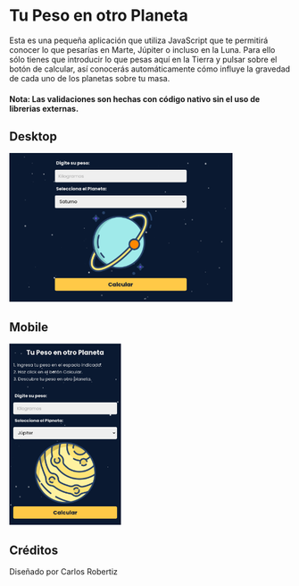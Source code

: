 # Tu Peso en otro Planeta

Esta es una pequeña aplicación que utiliza JavaScript que te permitirá conocer lo que pesarías en Marte, Júpiter o incluso en la Luna. Para ello sólo tienes que introducir lo que pesas aquí en la Tierra y pulsar sobre el botón de calcular, así conocerás automáticamente cómo influye la gravedad de cada uno de los planetas sobre tu masa.
#### Nota: Las validaciones son hechas con código nativo sin el uso de librerias externas.

## Desktop

<img width="400" src="./design/desktop.png" />

## Mobile

<img width="200" src="./design/mobil.png" />

## Créditos

Diseñado por Carlos Robertiz
